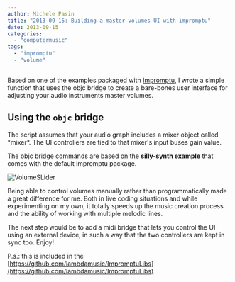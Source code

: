 ```yaml
---
author: Michele Pasin
title: "2013-09-15: Building a master volumes UI with impromptu"
date: 2013-09-15
categories: 
  - "computermusic"
tags: 
  - "impromptu"
  - "volume"
---
```


Based on one of the examples packaged with [Impromptu](http://impromptu.moso.com.au/), I wrote a simple function that uses the objc bridge to create a bare-bones user interface for adjusting your audio instruments master volumes.

## Using the `objc` bridge

The script assumes that your audio graph includes a mixer object called \*mixer\*. The UI controllers are tied to that mixer's input buses gain value.

The objc bridge commands are based on the **silly-synth example** that comes with the default impromptu package.

![VolumeSLider](../assets/images/volumeSLider1.png)

Being able to control volumes manually rather than programmatically made a great difference for me. Both in live coding situations and while experimenting on my own, it totally speeds up the music creation process and the ability of working with multiple melodic lines.

The next step would be to add a midi bridge that lets you control the UI using an external device, in such a way that the two controllers are kept in sync too. Enjoy!

<script src="https://gist.github.com/lambdamusic/6570105.js"></script>

P.s.: this is included in the [https://github.com/lambdamusic/ImpromptuLibs](https://github.com/lambdamusic/ImpromptuLibs)
